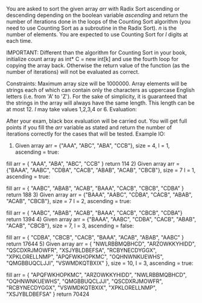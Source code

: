You are asked to sort the given array $arr$ with Radix Sort ascending or descending depending on the boolean variable $ascending$ and return the number of iterations done in the loops of the Counting Sort algorithm (you need to use Counting Sort as a subroutine in the Radix Sort). $n$ is the number of elements. You are expected to use Counting Sort for $l$ digits at each time.

IMPORTANT: Different than the algorithm for Counting Sort in your book, initialize count array as int* C = new int[k] and use the fourth loop for copying the array back. Otherwise the return value of the function (as the number of iterations) will not be evaluated as correct.

Constraints:
Maximum array size will be 1000000. 
Array elements will be strings each of which can contain only the characters as uppercase English letters (i.e. from 'A' to 'Z').
For the sake of simplicity, it is guaranteed that the strings in the array will always have the same length. This length can be at most 12.
$l$ may take values 1,2,3,4 or 6.
Evaluation:

After your exam, black box evaluation will be carried out. You will get full points if you fill the $arr$ variable as stated and return the number of iterations correctly for the cases that will be tested.
Example IO:

1) Given array arr = {"AAA", "ABC", "ABA", "CCB"}, size = 4,  l = 1, ascending = true:

fill arr = { "AAA",  "ABA",  "ABC", "CCB" }
return 114
2) Given array arr = {"BAAA", "AABC", "CDBA", "CACB", "ABAB", "ACAB", "CBCB"}, size = 7  l = 1, ascending = true:

fill arr = { "AABC", "ABAB", "ACAB", "BAAA", "CACB", "CBCB", "CDBA" }
return 188
3) Given array arr = {"BAAA", "AABC", "CDBA", "CACB", "ABAB", "ACAB", "CBCB"}, size = 7  l = 2, ascending = true:

fill arr = { "AABC", "ABAB", "ACAB", "BAAA", "CACB", "CBCB", "CDBA"}
return 1394
4) Given array arr = {"BAAA", "AABC", "CDBA", "CACB", "ABAB", "ACAB", "CBCB"}, size = 7,  l = 3, ascending = false:

fill arr = { "CDBA", "CBCB", "CACB", "BAAA", "ACAB", "ABAB", "AABC" }
return 17644
5) Given array arr = { "NWLRBBMQBHCD", "ARZOWKKYHIDD", "QSCDXRJMOWFR", "XSJYBLDBEFSA", "RCBYNECDYGGX", "XPKLORELLNMP", "APQFWKHOPKMC", "OQHNWNKUEWHS", "QMGBBUQCLJJI", "VSWMDKQTBXIX" }, size = 10,  l = 3, ascending = true:

fill arr = { "APQFWKHOPKMC", "ARZOWKKYHIDD", "NWLRBBMQBHCD", "OQHNWNKUEWHS", "QMGBBUQCLJJI", "QSCDXRJMOWFR", "RCBYNECDYGGX", "VSWMDKQTBXIX", "XPKLORELLNMP", "XSJYBLDBEFSA" }
return 70424 
